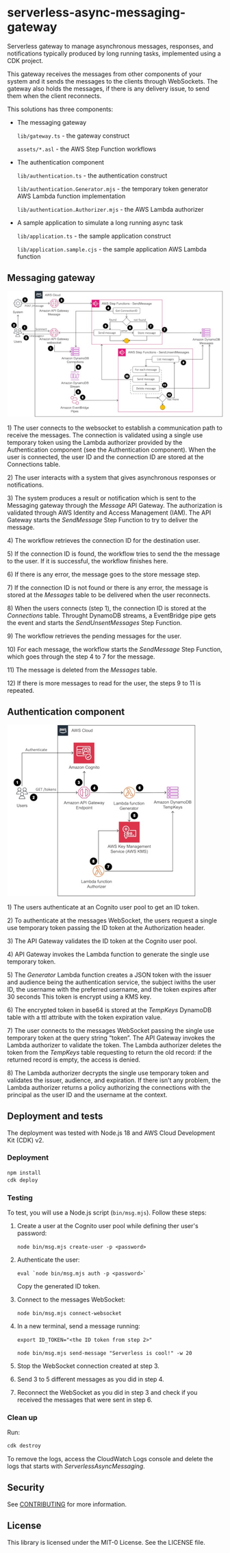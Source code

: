 # serverless-async-messaging-gateway

Serverless gateway to manage asynchronous messages, responses, and notifications
typically produced by long running tasks, implemented using a CDK project.

This gateway receives the messages from other components of your system and it
sends the messages to the clients through WebSockets. The gateway also holds the
messages, if there is any delivery issue, to send them when the client
reconnects.

This solutions has three components:

* The messaging gateway

  `lib/gateway.ts` - the gateway construct

  `assets/*.asl` - the AWS Step Function workflows

* The authentication component

  `lib/authentication.ts` - the authentication construct

  `lib/authentication.Generator.mjs` - the temporary token generator AWS Lambda
  function implementation

  `lib/authentication.Authorizer.mjs` - the AWS Lambda authorizer 

* A sample application to simulate a long running async task 

  `lib/application.ts` - the sample application construct

  `lib/application.sample.cjs` - the sample application AWS Lambda function

## Messaging gateway

![messaging gateway architecture](img/gateway.jpg)

1\) The user connects to the websocket to establish a communication path to
receive the messages. The connection is validated using a single use temporary
token using the Lambda authorizer provided by the Authentication component (see
the Authentication component). When the user is connected, the user ID and the
connection ID are stored at the Connections table.

2\) The user interacts with a system that gives asynchronous responses or
notifications.

3\) The system produces a result or notification which is sent to the Messaging 
gateway through the _Message_ API Gateway. The authorization is validated
through AWS Identity and Access Management (IAM). The API Gateway starts the
_SendMessage_ Step Function to try to deliver the message.

4\) The workflow retrieves the connection ID for the destination user.

5\) If the connection ID is found, the workflow tries to send the the message to
the user. If it is successful, the workflow finishes here.

6\) If there is any error, the message goes to the store message step.

7\) If the connection ID is not found or there is any error, the message is
stored at the _Messages_ table to be delivered when the user reconnects.

8\) When the users connects (step 1), the connection ID is stored at the
_Connections_ table. Throught DynamoDB streams, a EventBridge pipe gets the 
event and starts the _SendUnsentMessages_ Step Function.

9\) The workflow retrieves the pending messages for the user.

10\) For each message, the workflow starts the _SendMessage_ Step Function,
which goes through the step 4 to 7 for the message.

11\) The message is deleted from the _Messages_ table.

12\) If there is more messages to read for the user, the steps 9 to 11 is
repeated.

## Authentication component

![authentication component architecture](img/authentication.jpg)

1\) The users authenticate at an Cognito user pool to get an ID token.

2\) To authenticate at the messages WebSocket, the users request a single use 
temporary token passing the ID token at the Authorization header.

3\) The API Gateway validates the ID token at the Cognito user pool.

4\) API Gateway invokes the Lambda function to generate the single use temporary
token.

5\) The _Generator_ Lambda function creates a JSON token with the issuer and 
audience being the authentication service, the subject iwiths the user ID, the 
username with the preferred username, and the token expires after 30 seconds
This token is encrypt using a KMS key.

6\) The encrypted token in base64 is stored at the _TempKeys_ DynamoDB table
with a ttl attribute with the token expiration value.

7\) The user connects to the messages WebSocket passing the single use temporary 
token at the query string “token”. The API Gateway invokes the Lambda authorizer 
to validate the token. The Lambda authorizer deletes the token from the
_TempKeys_ table requesting to return the old record: if the returned record is
empty, the access is denied.

8\) The Lambda authorizer decrypts the single use temporary token and validates 
the issuer, audience, and expiration. If there isn't any problem, the Lambda
authorizer returns a policy authorizing the connections with the principal as 
the user ID and the username at the context.

## Deployment and tests

The deployment was tested with Node.js 18 and AWS Cloud Development Kit (CDK)
v2.

### Deployment

```sh
npm install
cdk deploy
```

### Testing

To test, you will use a Node.js script (`bin/msg.mjs`). Follow these steps:

1. Create a user at the Cognito user pool while defining ther user's password:
   
   `node bin/msg.mjs create-user -p <password>`

2. Authenticate the user:

   ``eval `node bin/msg.mjs auth -p <password>` ``

   Copy the generated ID token.

3. Connect to the messages WebSocket:

   `node bin/msg.mjs connect-websocket`

4. In a new terminal, send a message running:

   `export ID_TOKEN="<the ID token from step 2>"`

   `node bin/msg.mjs send-message "Serverless is cool!" -w 20`

5. Stop the WebSocket connection created at step 3.

6. Send 3 to 5 different messages as you did in step 4.

7. Reconnect the WebSocket as you did in step 3 and check if you received the
   messages that were sent in step 6.

### Clean up
Run:

```sh
cdk destroy
```

To remove the logs, access the CloudWatch Logs console and delete the logs that
starts with _ServerlessAsyncMessaging_. 

## Security

See [CONTRIBUTING](CONTRIBUTING.md#security-issue-notifications) for more information.

## License

This library is licensed under the MIT-0 License. See the LICENSE file.

